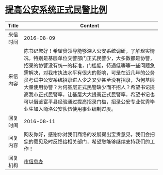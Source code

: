 # <a href="http://www.shangluo.gov.cn/zmhd/ldxxxx.jsp?urltype=leadermail.LeaderMailContentUrl&wbtreeid=1112&leadermailid=3766">提高公安系统正式民警比例</a>
|Title|Content|
|:---:|---|
|来信时间|2016-08-09|
|来信内容|陈书记您好！希望贵领导能够深入公安系统调研，了解现实情况，特别是基层单位交警部门正式民警少，大多数都是协警，招录的协警没有统一的标准，门槛低，待遇低等等一些问题急需解决，对我市执法水平有很大的影响，可是在近几年的公务员考试中公安系统招录进人少之又少甚至没有招录，为何基层大量使用协警？为何基层正式民警缺少而不招人？希望书记提高我市正式民警率，让基层大大提高正式民警率，希望书记也可以借鉴富平县经验通过提高招录门槛，招录公安专业优秀毕业生加入商洛公安队伍使用事业编制过度。|
|回复时间|2016-08-11|
|回复内容|网友你好，感谢你对我们商洛的发展提出宝贵意见，我们会把您的意见及时反馈给相关部门，希望您能够继续支持我们的工作！|
|回复机构|<a href="../../categories/agencies/市信息办.md">市信息办</a>|